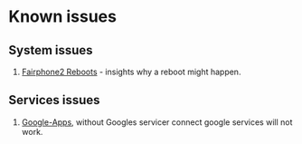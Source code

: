 # Known issues

## System issues

1. [Fairphone2 Reboots](Fp2Reboots.md) - insights why a reboot might happen.

## Services issues

1. [Google-Apps](GoogleApps.md), without Googles servicer connect google services will not work.